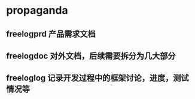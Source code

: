 # propaganda
## freelogprd 产品需求文档
## freelogdoc 对外文档，后续需要拆分为几大部分
## freeloglog 记录开发过程中的框架讨论，进度，测试情况等
